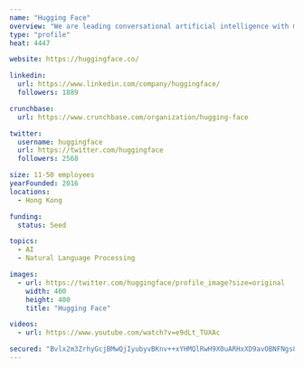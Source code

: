 ```yaml
---
name: "Hugging Face"
overview: "We are leading conversational artificial intelligence with more than 200 million messages exchanged with users."
type: "profile"
heat: 4447

website: https://huggingface.co/

linkedin:
  url: https://www.linkedin.com/company/huggingface/
  followers: 1889

crunchbase:
  url: https://www.crunchbase.com/organization/hugging-face

twitter:
  username: huggingface
  url: https://twitter.com/huggingface
  followers: 2568

size: 11-50 employees
yearFounded: 2016
locations:
  - Hong Kong

funding:
  status: Seed

topics:
  - AI
  - Natural Language Processing

images:
  - url: https://twitter.com/huggingface/profile_image?size=original
    width: 400
    height: 400
    title: "Hugging Face"

videos:
  - url: https://www.youtube.com/watch?v=e9dLt_TUXAc

secured: "Bvlx2m3ZrhyGcjBMwQjIyubyvBKnv++xYHMQlRwH9X0uARHxXD9avOBNFNgs82Yn4A91OZpA1uGhe1o/Ta13KUh2S/uetNH4IL0G5DBTg+U6WV82UtUxcTNW5pZiOKOXxP77ltr3O1Oq6mIe7WED2GTv0ki/Bo635a0C6pcBAJ5OB8C3BdyfY4I9HMlL/hlYFg5hfVwffxk8qP/K7iRoRbiUSERsda13t1kQ933hZRuWlhHyGVZKQV4ftZDpQo1Q3lZv54diaRAk2F/iiIUDFQ==;erqp6o7v2eQO+dTYXHJ0AQ=="
---
```


